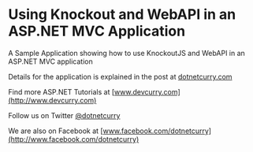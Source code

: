 Using Knockout and WebAPI in an ASP.NET MVC Application
=======================================================

A Sample Application showing how to use KnockoutJS and WebAPI in an ASP.NET MVC application

Details for the application is explained in the post at [dotnetcurry.com](http://www.dotnetcurry.com)

Find more ASP.NET Tutorials at [www.devcurry.com](http://www.devcurry.com)

Follow us on Twitter [@dotnetcurry](http://www.twitter.com/dotnetcurry)

We are also on Facebook at [www.facebook.com/dotnetcurry](http://www.facebook.com/dotnetcurry)

<updated></updated>

